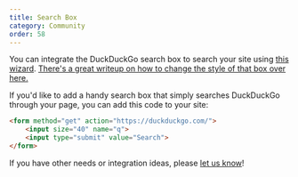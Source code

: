 ```yaml
---
title: Search Box
category: Community
order: 58
---
```


<p>
    You can integrate the DuckDuckGo search box to search your site using
    <a href="https://duckduckgo.com/search_box">this wizard</a>.
    <a href="http://hardik.org/blog/stylising-duckduckgo-site-search/">There's a great writeup on how to change the style of that box over
        here.</a>
</p>

<p>
    If you'd like to add a handy search box that simply searches DuckDuckGo
    through your page, you can add this code to your site:
</p>

```html
<form method="get" action="https://duckduckgo.com/">
    <input size="40" name="q">
    <input type="submit" value="Search">
</form>
```

<p>
    If you have other needs or integration ideas, please
    <a href="https://duckduckgo.com/feedback">let us know</a>!
</p>